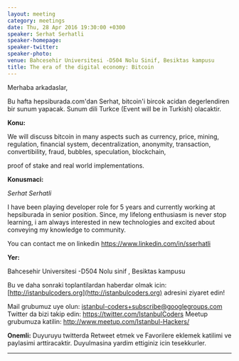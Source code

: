 ```yaml
---
layout: meeting
category: meetings
date: Thu, 28 Apr 2016 19:30:00 +0300
speaker: Serhat Serhatli
speaker-homepage:
speaker-twitter:  
speaker-photo: 
venue: Bahcesehir Universitesi -D504 Nolu Sinif, Besiktas kampusu
title: The era of the digital economy: Bitcoin
---
```

Merhaba arkadaslar,

Bu hafta hepsiburada.com'dan Serhat, bitcoin'i bircok acidan degerlendiren bir sunum yapacak. Sunum dili Turkce (Event will be in Turkish) olacaktir.

**Konu:**

We will discuss bitcoin in many aspects such as currency, price, mining, regulation, financial system, decentralization, anonymity, transaction, convertibility, fraud, bubbles, speculation, blockchain,

proof of stake and real world implementations.

**Konusmaci:**

*Serhat Serhatli*

I have been playing developer role for 5 years and currently working at hepsiburada in senior position. Since, my lifelong enthusiasm is never stop learning, i am always interested in new technologies and excited about conveying my knowledge to community.

You can contact me on linkedin https://www.linkedin.com/in/sserhatli

**Yer:**

Bahcesehir Universitesi -D504 Nolu sinif , Besiktas kampusu

Bu ve daha sonraki toplantilardan haberdar olmak icin: [](http://istanbulcoders.org/)[http://istanbulcoders.org](http://istanbulcoders.org) adresini ziyaret edin!

Mail grubumuz uye olun: <a>istanbul-coders+subscribe@googlegroups.com</a>
Twitter da bizi takip edin: <a>https://twitter.com/IstanbulCoders</a>
Meetup grubumuza katilin: <a>http://www.meetup.com/Istanbul-Hackers/</a>

**Onemli:**
Duyuruyu twitterda Retweet etmek ve Favorilere eklemek katilimi ve paylasimi arttiracaktir. Duyulmasina yardim ettiginiz icin tesekkurler.

----

